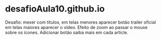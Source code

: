 # desafioAula10.github.io

Desafio: mexer com títulos, em telas menores aparecer botão trailer oficial em telas maiores aparecer o vídeo.
Efeito de zoom ao passar o mouse sobre os ícones.
Adicionar botão saiba mais em cada article.
